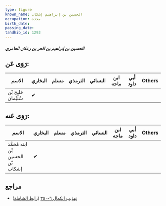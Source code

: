 ```yaml
---
type: figure
known_name: الحسين بن إبراهيم إشكاب
occupation: محدث
birth_date:
passing_date:
tahdhib_id: 1293
---
```

##### الحسين بن إبراهيم بن الحر بن زعلان العامري

## رَوَى عَن:
| الاسم              | البخاري | مسلم | الترمذي | النسائي | ابن ماجه | أبي داود | Others |
| ------------------ | ------- | ---- | ------- | ------- | -------- | -------- | ------ |
| فليح بْن سُلَيْمان | ✔       |      |         |         |          |          |        |
## رَوَى عَنه:
| الاسم                              | البخاري | مسلم | الترمذي | النسائي | ابن ماجه | أبي داود | Others |
| ---------------------------------- | ------- | ---- | ------- | ------- | -------- | -------- | ------ |
| ابنه مُحَمَّد بْن الحسين بْن إشكاب | ✔       |      |         |         |          |          |        |
## مراجع
- [تهذيب الكمال ٦-٣٥٠](obsidian://open?vault=Tahdhib-al-Kamal&file=Figures/١٢٩٣-الحسين%20بن%20إبراهيم%20بن%20الحر%20بن%20زعلان%20العامري) ([رابط الشاملة](https://shamela.ws/book/3722/3014))